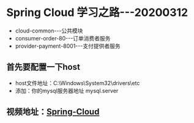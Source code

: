 # Spring Cloud 学习之路---20200312

- cloud-common---公共模块
- consumer-order-80---订单消费者服务
- provider-payment-8001---支付提供者服务

## 首先要配置一下host
- host文件地址：C:\Windows\System32\drivers\etc
- 添加：你的mysql服务器地址  mysql.server

## 视频地址：[Spring-Cloud](https://www.bilibili.com/video/av93813318?p=14)
